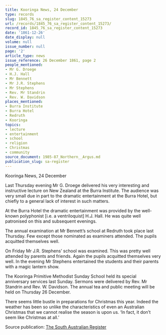 ```yaml
---
title: Kooringa News, 24 December
type: records
slug: 1845_76_sa_register_content_15273
url: /records/1845_76_sa_register_content_15273/
record_id: 1845_76_sa_register_content_15273
date: '1861-12-26'
date_display: null
volume: null
issue_number: null
page: '2'
article_type: news
issue_reference: 26 December 1861, page 2
people_mentioned:
- Mr G. Droege
- H.J. Hall
- Mr Bennett
- Mr J.R. Stephens
- Mr Stephens
- Rev. Mr Standrin
- Rev. W. Davidson
places_mentioned:
- Burra Institute
- Burra Hotel
- Redruth
- Kooringa
topics:
- lecture
- entertainment
- school
- religion
- Christmas
- community
source_document: 1985-87_Northern__Argus.md
publication_slug: sa-register
---
```


Kooringa News, 24 December

Last Thursday evening Mr G. Droege delivered his very interesting and instructive lecture on New Zealand at the Burra Institute.  The audience was very small due in part to the dramatic entertainment at the Burra Hotel, but chiefly to a general lack of interest in such matters.

At the Burra Hotel the dramatic entertainment was provided by the well-known polyphonist [i.e. a ventriloquist] H.J. Hall.  He was quite well patronised on this and subsequent evenings.

The annual examination at Mr Bennett’s school at Redruth took place last Thursday.  Few except those nominated as examiners attended.  The pupils acquitted themselves well.

On Friday Mr J.R. Stephens’ school was examined.  This was pretty well attended by parents and friends.  Again the pupils acquitted themselves very well.  In the evening Mr Stephens entertained the students and their parents with a magic lantern show.

The Kooringa Primitive Methodist Sunday School held its special anniversary services last Sunday.  Sermons were delivered by Rev. Mr Standrin and Rev. W. Davidson.  The annual tea and public meeting will be held on Thursday 26 December.

There seems little bustle in preparations for Christmas this year.  Indeed the weather has been so unlike the characteristics of even an Australian Christmas that we cannot realise the season is upon us.  ‘In fact, it don’t seem like Christmas at all.’

Source publication: [The South Australian Register](/publications/sa-register/)
